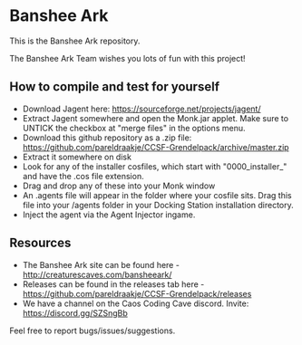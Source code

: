 # Banshee Ark

This is the Banshee Ark repository.

The Banshee Ark Team wishes you lots of fun with this project!

## How to compile and test for yourself
* Download Jagent here: https://sourceforge.net/projects/jagent/
* Extract Jagent somewhere and open the Monk.jar applet. Make sure to UNTICK the checkbox at "merge files" in the options menu.
* Download this github repository as a .zip file: https://github.com/pareldraakje/CCSF-Grendelpack/archive/master.zip
* Extract it somewhere on disk
* Look for any of the installer cosfiles, which start with "0000_installer_" and have the .cos file extension.
* Drag and drop any of these into your Monk window
* An .agents file will appear in the folder where your cosfile sits. Drag this file into your /agents folder in your Docking Station installation directory.
* Inject the agent via the Agent Injector ingame.

## Resources

* The Banshee Ark site can be found here - http://creaturescaves.com/bansheeark/
* Releases can be found in the releases tab here - https://github.com/pareldraakje/CCSF-Grendelpack/releases
* We have a channel on the Caos Coding Cave discord. Invite: https://discord.gg/SZSngBb

Feel free to report bugs/issues/suggestions.

